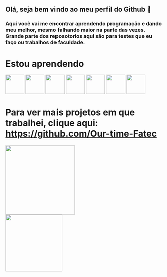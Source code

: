 ## Olá, seja bem vindo ao meu perfil do Github 👋

### Aqui você vai me encontrar aprendendo programação e dando meu melhor, mesmo falhando maior na parte das vezes. Grande parte dos reposotorios aqui são para testes que eu faço ou trabalhos de faculdade.

# Estou aprendendo
<img src="https://cdn.jsdelivr.net/gh/devicons/devicon/icons/html5/html5-original-wordmark.svg" width="60" height="60" /> <img src="https://cdn.jsdelivr.net/gh/devicons/devicon/icons/css3/css3-original-wordmark.svg" width="60" height="60" /> <img src="https://cdn.jsdelivr.net/gh/devicons/devicon/icons/react/react-original.svg" height="60" width="60" /> <img src="https://cdn.jsdelivr.net/gh/devicons/devicon/icons/javascript/javascript-original.svg" width="60" height="60" /> <img src="https://cdn.jsdelivr.net/gh/devicons/devicon/icons/typescript/typescript-original.svg" width="60" height="60" /> <img src="https://cdn.jsdelivr.net/gh/devicons/devicon/icons/postgresql/postgresql-plain.svg" width="60" height="60" /> <img src="https://cdn.jsdelivr.net/gh/devicons/devicon/icons/mysql/mysql-original.svg" width="60" height="60" /> 

# Para ver mais projetos em que trabalhei, clique aqui: https://github.com/Our-time-Fatec

<div>
<a href="https://github.com/andreluke">
<img loading="lazy" height="220em" src="https://github-readme-stats.vercel.app/api?username=andreluke&show_icons=true&theme=dracula&include_all_commits=true&count_private=true"/>
</div>
<div>
<img loading="lazy" height="180em" src="https://github-readme-stats.vercel.app/api/top-langs/?username=andreluke&layout=compact&langs_count=7&theme=dracula"/>
</div>

          
          
          

<!--
**andreluke/andreluke** is a ✨ _special_ ✨ repository because its `README.md` (this file) appears on your GitHub profile.

Here are some ideas to get you started:

- 🔭 I’m currently working on ...
- 🌱 I’m currently learning ...
- 👯 I’m looking to collaborate on ...
- 🤔 I’m looking for help with ...
- 💬 Ask me about ...
- 📫 How to reach me: ...
- 😄 Pronouns: ...
- ⚡ Fun fact: ...
-->
